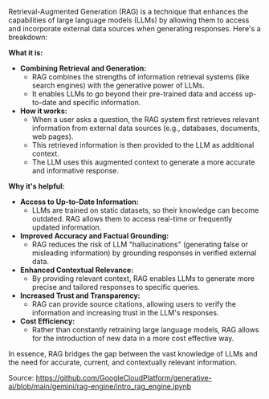Retrieval-Augmented Generation (RAG) is a technique that enhances the
capabilities of large language models (LLMs) by allowing them to access and
incorporate external data sources when generating responses. Here's a
breakdown:

**What it is:**

- **Combining Retrieval and Generation:**
  - RAG combines the strengths of information retrieval systems (like search
    engines) with the generative power of LLMs.
  - It enables LLMs to go beyond their pre-trained data and access up-to-date
    and specific information.
- **How it works:**
  - When a user asks a question, the RAG system first retrieves relevant
    information from external data sources (e.g., databases, documents, web
    pages).
  - This retrieved information is then provided to the LLM as additional
    context.
  - The LLM uses this augmented context to generate a more accurate and
    informative response.

**Why it's helpful:**

- **Access to Up-to-Date Information:**
  - LLMs are trained on static datasets, so their knowledge can become
    outdated. RAG allows them to access real-time or frequently updated
    information.
- **Improved Accuracy and Factual Grounding:**
  - RAG reduces the risk of LLM "hallucinations" (generating false or
    misleading information) by grounding responses in verified external data.
- **Enhanced Contextual Relevance:**
  - By providing relevant context, RAG enables LLMs to generate more precise
    and tailored responses to specific queries.
- **Increased Trust and Transparency:**
  - RAG can provide source citations, allowing users to verify the information
    and increasing trust in the LLM's responses.
- **Cost Efficiency:**
  - Rather than constantly retraining large language models, RAG allows for the
    introduction of new data in a more cost effective way.

In essence, RAG bridges the gap between the vast knowledge of LLMs and the need
for accurate, current, and contextually relevant information.

Source: https://github.com/GoogleCloudPlatform/generative-ai/blob/main/gemini/rag-engine/intro_rag_engine.ipynb